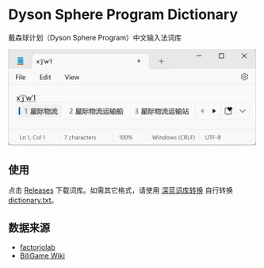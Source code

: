 # Dyson Sphere Program Dictionary

戴森球计划（Dyson Sphere Program）中文输入法词库

<img src="./screenshot.png" width="500px">

## 使用

点击 [Releases](https://github.com/jackjyq/DysonSphereProgramDictionary/releases) 下载词库。如需其它格式，请使用 [深蓝词库转换](https://github.com/studyzy/imewlconverter) 自行转换 [dictionary.txt](dictionary.txt)。

## 数据来源

- [factoriolab](./src/factoriolab/README.md)
- [BiliGame Wiki](./src/biligame_wiki/README.md)
